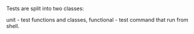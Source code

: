 Tests are split into two classes: 

unit - test functions and classes,
functional - test command that run from shell.
